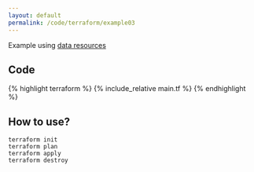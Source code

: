 ```yaml
---
layout: default
permalink: /code/terraform/example03
---
```


Example using [data resources](https://www.terraform.io/docs/configuration/data-sources.html)

## Code

{% highlight terraform %}
{% include_relative main.tf %}
{% endhighlight %}

## How to use?

    terraform init
    terraform plan
    terraform apply
    terraform destroy
